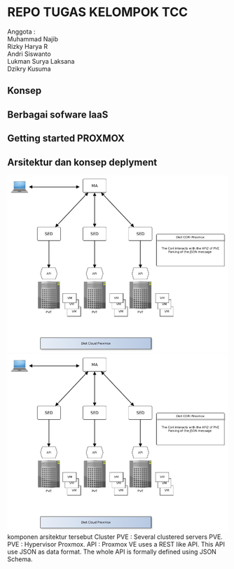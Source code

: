 # REPO TUGAS KELOMPOK TCC
Anggota :   
Muhammad Najib  
Rizky Harya R  
Andri Siswanto  
Lukman Surya Laksana  
Dzikry Kusuma  
## Konsep
## Berbagai sofware IaaS
## Getting started PROXMOX
## Arsitektur dan konsep deplyment
![arsitektur1](./img/DIET_Proxmox_Archi.png)  
![arsitektur2](./img/DIET_Proxmox_Archi.png)
komponen arsitektur tersebut 
Cluster PVE : Several clustered servers PVE.
PVE : Hypervisor Proxmox.
API : Proxmox VE uses a REST like API. This API use JSON as data format. The whole API is formally defined using JSON Schema.  